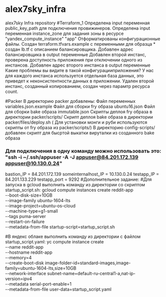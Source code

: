 # alex7sky_infra
alex7sky Infra repository
#Terraform_1
Определена input переменная public_key_path для подключения провижинеров.
Определена input переменная instance_zone для задания зоны в ресурсе "yandex_compute_instance" "app"
Отформатированы конфигурационные файлы.
Создан terraform.tfvars.example с переменными для образца
*
создан lb.tf с описанием балансировщика.
Добавлен адрес балансировщика в output переменные 
Добавлен второй инстанс, проверена доступность приложения при отключении одного из инстансов. 
Добавлен адрес второго инстанса в output переменные 
Какие проблемы вы видите в такой конфигурацииприложения?
У нас для каждого инстанса используется отдельная база данных, это приведет к неконсистентности данных в приложении. 
Удален второй инстанс, созданный копированием, создан через парамтр ресурса count.

#Packer
В директорию packer добавлены:
Файл переменных variables.json.example
Файл для сборки fry образа  ubuntu16.json
Файл для сборки bake образа immutable.json
 Скрипты деплоя fry образа в директории packer/scripts/
 Скрипт деплоя bake образа в директории packer/files/deploy.sh ( Для установки монги и руби используются скрипты от fry образа из packer/scripts/)
 В директорию config-scripts/ добавлен скрипт для бысртой выкатки вируталки из созданного bake образа


### Для подключения в одну команду можно использовать это: "ssh -i ~/.ssh/appuser -A -J appuser@84.201.172.139  appuser@10.130.0.24"
bastion_IP = 84.201.172.139
someinternalhost_IP = 10.130.0.24
testapp_IP = 84.201.133.229
testapp_port = 9292
#Дополнительное задание:
#Для запуска в gcloud выполнить команду из директории со скриптом startup_script.sh:
gcloud compute instances create reddit-app \
  --boot-disk-size=10GB \
  --image-family ubuntu-1604-lts \
  --image-project=ubuntu-os-cloud \
  --machine-type=g1-small \
  --tags puma-server \
  --restart-on-failure\
  --metadata-from-file startup-script=startup_script.sh

#В яндекс облаке выполнить команду из директории с файлом startup_script.yaml:
yc compute instance create \
  --name reddit-app \
  --hostname reddit-app \
  --memory=4 \
  --create-boot-disk image-folder-id=standard-images,image-family=ubuntu-1604-lts,size=10GB \
  --network-interface subnet-name=default-ru-central1-a,nat-ip-version=ipv4 \
  --metadata serial-port-enable=1 \
  --metadata-from-file user-data=startup_script.yaml
